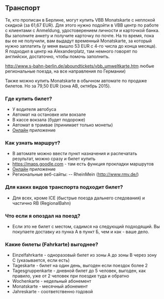 ## Транспорт

Те, кто прописан в Берлине, могут купить VBB Monatskarte с неплохой скидкой (за 61,67 EUR). Для этого нужно подойти в VBB центр по работе с клиентами с Anmeldung, удостоверением личности и карточкой банка. Вы заполните анкету и получите карточку по почте. На то время, пока вы ее не получили, вам выдадут временный Monatskarte, за который нужно заплатить (у меня вышло 53 EUR с 4-го числа до конца месяца). Я подходил в центр на Alexanderplatz, там немного говорят по английски, достаточно, чтобы помочь заполнить.

http://www.s-bahn-berlin.de/aboundtickets/vbb_umweltkarte.htm любые региональные поезда, на все направления по Германии)

Также можно купить Monatskarte в обычном автомате по продаже билетов. Но за 79,50 EUR (зона AB, октябрь 2015).

### Где купить билет?
- У водителя автобуса
- Автомат на остановке или вокзале
- В кассе вокзала (будет подороже)
- Автомат в трамвае (принимает только монеты)
- [Онлайн](http://www.bvg.de/de/Fahrinfo/Jederzeit-mobil) приложение

### Как узнать маршрут?
- В автомате можно ввести пункт назначения и распечатать результат, можно сразу и билет купить
- https://maps.goodle.com - там есть функция прокладки маршрутов
- [Онлайн](http://www.bvg.de/de/Fahrinfo/Jederzeit-mobil) приложение
- Региональные веб-сайты:
-- RheinMein (http://www.rmv.de/)


### Для каких видов транспорта подходит билет?
- Для всех, кроме ICE (быстрые поезда дальнего следования) и частично RB (RegionalBahn)

### Что если я опоздал на поезд?
- Если это не билет с местом, садимся на следующий подходящий. Вы покупаете доставку из пунка А в пункт Б, чем и как - ваше дело.

### Какие билеты (Fahrkarte) выгоднее?
- Einzelfahrkarte - одноразовый билет из зоны A до зоны B через зону C (указывается, если есть)
- Tageskarte - билет на один день, выгоден если поездок более 2
- Tagesgruppenkarte - дневной билет до 5 человек, выгоден, как правило, уже от 2 человек при поездке туда и обратно
- Wochenkarte - недельный абонемент
- Monatskarte - месячный абонемент
- Jahreskarte - соответственно годовой
